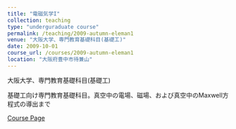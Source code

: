 ```yaml
---
title: "電磁気学I"
collection: teaching
type: "underguraduate course"
permalink: /teaching/2009-autumn-eleman1
venue: "大阪大学、専門教育基礎科目(基礎工)"
date: 2009-10-01
course_url: /courses/2009-autumn-eleman1
location: "大阪府豊中市待兼山"
---
```


大阪大学、専門教育基礎科目(基礎工)

基礎工向け専門教育基礎科目。真空中の電場、磁場、および真空中のMaxwell方程式の導出まで


<a href='https://stsykw.github.io/courses/2009-autumn-eleman1'>Course Page</a>
